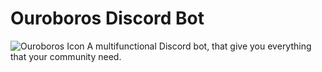 # Ouroboros Discord Bot
![Ouroboros Icon](https://github.com/GDSoftworks/OuroborosBot/raw/main/Ouroboros_Icon.png)
A multifunctional Discord bot, that give you everything that your community need.

